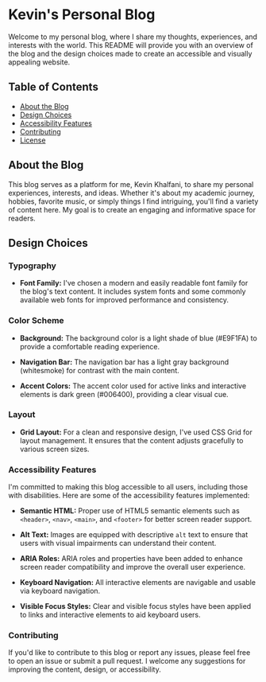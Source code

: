 # Kevin's Personal Blog

Welcome to my personal blog, where I share my thoughts, experiences, and interests with the world. This README will provide you with an overview of the blog and the design choices made to create an accessible and visually appealing website.

## Table of Contents

- [About the Blog](#about-the-blog)
- [Design Choices](#design-choices)
- [Accessibility Features](#accessibility-features)
- [Contributing](#contributing)
- [License](#license)

## About the Blog

This blog serves as a platform for me, Kevin Khalfani, to share my personal experiences, interests, and ideas. Whether it's about my academic journey, hobbies, favorite music, or simply things I find intriguing, you'll find a variety of content here. My goal is to create an engaging and informative space for readers.

## Design Choices

### Typography

- **Font Family:** I've chosen a modern and easily readable font family for the blog's text content. It includes system fonts and some commonly available web fonts for improved performance and consistency.

### Color Scheme

- **Background:** The background color is a light shade of blue (#E9F1FA) to provide a comfortable reading experience.

- **Navigation Bar:** The navigation bar has a light gray background (whitesmoke) for contrast with the main content.

- **Accent Colors:** The accent color used for active links and interactive elements is dark green (#006400), providing a clear visual cue.

### Layout

- **Grid Layout:** For a clean and responsive design, I've used CSS Grid for layout management. It ensures that the content adjusts gracefully to various screen sizes.

### Accessibility Features

I'm committed to making this blog accessible to all users, including those with disabilities. Here are some of the accessibility features implemented:

- **Semantic HTML:** Proper use of HTML5 semantic elements such as `<header>`, `<nav>`, `<main>`, and `<footer>` for better screen reader support.

- **Alt Text:** Images are equipped with descriptive `alt` text to ensure that users with visual impairments can understand their content.

- **ARIA Roles:** ARIA roles and properties have been added to enhance screen reader compatibility and improve the overall user experience.

- **Keyboard Navigation:** All interactive elements are navigable and usable via keyboard navigation.

- **Visible Focus Styles:** Clear and visible focus styles have been applied to links and interactive elements to aid keyboard users.

### Contributing

If you'd like to contribute to this blog or report any issues, please feel free to open an issue or submit a pull request. I welcome any suggestions for improving the content, design, or accessibility.

